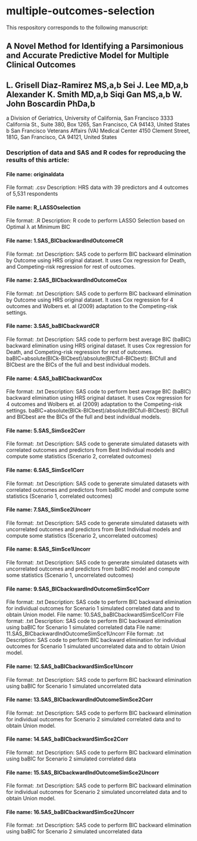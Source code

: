 # multiple-outcomes-selection
This respository corresponds to the following manuscript:
## A Novel Method for Identifying a Parsimonious and Accurate Predictive Model for Multiple Clinical Outcomes
## L. Grisell Diaz-Ramirez MS,a,b Sei J. Lee MD,a,b Alexander K. Smith MD,a,b Siqi Gan MS,a,b W. John Boscardin PhDa,b
a Division of Geriatrics, University of California, San Francisco
3333 California St., Suite 380, Box 1265, San Francisco, CA 94143, United States
b San Francisco Veterans Affairs (VA) Medical Center
4150 Clement Street, 181G, San Francisco, CA 94121, United States

### Description of data and SAS and R codes for reproducing the results of this article:
#### File name: originaldata
File format: .csv
Description: HRS data with 39 predictors and 4 outcomes of 5,531 respondents
#### File name: R_LASSOselection
File format: .R
Description: R code to perform LASSO Selection based on Optimal λ at Minimum BIC
#### File name: 1.SAS_BICbackwardIndOutcomeCR
File format: .txt
Description: SAS code to perform BIC backward elimination by Outcome using HRS original dataset. It uses Cox regression for Death, and Competing-risk regression for rest of outcomes.
#### File name: 2.SAS_BICbackwardIndOutcomeCox
File format: .txt
Description: SAS code to perform BIC backward elimination by Outcome using HRS original dataset. It uses Cox regression for 4 outcomes and Wolbers et. al (2009) adaptation to the Competing-risk settings.
#### File name: 3.SAS_baBICbackwardCR
File format: .txt
Description: SAS code to perform best average BIC (baBIC) backward elimination using HRS original dataset. It uses Cox regression for Death, and Competing-risk regression for rest of outcomes. baBIC=absolute(BICk-BICbest)/absolute(BICfull-BICbest): BICfull and BICbest are the BICs of the full and best individual models.
#### File name: 4.SAS_baBICbackwardCox
File format: .txt
Description: SAS code to perform best average BIC (baBIC) backward elimination using HRS original dataset. It uses Cox regression for 4 outcomes and Wolbers et. al (2009) adaptation to the Competing-risk settings. baBIC=absolute(BICk-BICbest)/absolute(BICfull-BICbest): BICfull and BICbest are the BICs of the full and best individual models.
#### File name: 5.SAS_SimSce2Corr
File format: .txt
Description: SAS code to generate simulated datasets with correlated outcomes and predictors from Best Individual models and compute some statistics (Scenario 2, correlated outcomes)
#### File name: 6.SAS_SimSce1Corr
File format: .txt
Description: SAS code to generate simulated datasets with correlated outcomes and predictors from baBIC model and compute some statistics (Scenario 1, correlated outcomes)
#### File name: 7.SAS_SimSce2Uncorr
File format: .txt
Description: SAS code to generate simulated datasets with uncorrelated outcomes and predictors from Best Individual models and compute some statistics (Scenario 2, uncorrelated outcomes)
#### File name: 8.SAS_SimSce1Uncorr
File format: .txt
Description: SAS code to generate simulated datasets with uncorrelated outcomes and predictors from baBIC model and compute some statistics (Scenario 1, uncorrelated outcomes)
#### File name: 9.SAS_BICbackwardIndOutcomeSimSce1Corr
File format: .txt
Description: SAS code to perform BIC backward elimination for individual outcomes for Scenario 1 simulated correlated data and to obtain Union model.
File name: 10.SAS_baBICbackwardSimSce1Corr
File format: .txt
Description: SAS code to perform BIC backward elimination using baBIC for Scenario 1 simulated correlated data
File name: 11.SAS_BICbackwardIndOutcomeSimSce1Uncorr
File format: .txt
Description: SAS code to perform BIC backward elimination for individual outcomes for Scenario 1 simulated uncorrelated data and to obtain Union model.
#### File name: 12.SAS_baBICbackwardSimSce1Uncorr
File format: .txt
Description: SAS code to perform BIC backward elimination using baBIC for Scenario 1 simulated uncorrelated data
#### File name: 13.SAS_BICbackwardIndOutcomeSimSce2Corr
File format: .txt
Description: SAS code to perform BIC backward elimination for individual outcomes for Scenario 2 simulated correlated data and to obtain Union model.
#### File name: 14.SAS_baBICbackwardSimSce2Corr
File format: .txt
Description: SAS code to perform BIC backward elimination using baBIC for Scenario 2 simulated correlated data
#### File name: 15.SAS_BICbackwardIndOutcomeSimSce2Uncorr
File format: .txt
Description: SAS code to perform BIC backward elimination for individual outcomes for Scenario 2 simulated uncorrelated data and to obtain Union model.
#### File name: 16.SAS_baBICbackwardSimSce2Uncorr
File format: .txt
Description: SAS code to perform BIC backward elimination using baBIC for Scenario 2 simulated uncorrelated data

